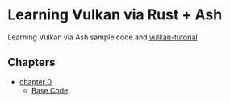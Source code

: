# Learning Vulkan via Rust + Ash

Learning Vulkan via Ash sample code and [vulkan-tutorial](https://vulkan-tutorial.com/Introduction)

## Chapters
- [chapter 0](https://github.com/bonohub13/learning_vulkan/tree/chapter_0)
    - [Base Code](https://vulkan-tutorial.com/Drawing_a_triangle/Setup/Base_code)
